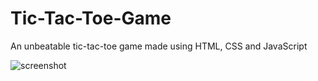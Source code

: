 # Tic-Tac-Toe-Game
An unbeatable tic-tac-toe game made using HTML, CSS and JavaScript

![screenshot](https://user-images.githubusercontent.com/23068820/42721048-9f7d4b30-8750-11e8-8ab4-b26dbb569e9d.png)
